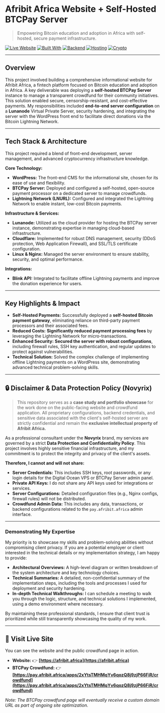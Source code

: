 # Afribit Africa Website + Self-Hosted BTCPay Server
> Empowering Bitcoin education and adoption in Africa with self-hosted, secure payment infrastructure.


[![Live Website](https://img.shields.io/website?url=https%3A%2F%2Fafribit.africa)](https://afribit.africa)
[![Built With](https://img.shields.io/badge/Built%20With-WordPress-blue)](#)
[![Backend](https://img.shields.io/badge/Backend-BTCPay%20Server-yellow)](#)
[![Hosting](https://img.shields.io/badge/Hosting-Luna%20Node%20%26%20Cloudflare-purple)](#)
[![Crypto](https://img.shields.io/badge/Crypto-Bitcoin%20%26%20Lightning-orange)](#)

---

## Overview

This project involved building a comprehensive informational website for Afribit Africa, a fintech platform focused on Bitcoin education and adoption in Africa. A key deliverable was deploying a **self-hosted BTCPay Server** instance to manage a transparent crowdfund for their community initiatives. This solution enabled secure, censorship-resistant, and cost-effective payments. My responsibilities included **end-to-end server configuration** on a **Lunanode** Virtual Private Server, security hardening, and integrating the server with the WordPress front end to facilitate direct donations via the Bitcoin Lightning Network.

---

## Tech Stack & Architecture

This project required a blend of front-end development, server management, and advanced cryptocurrency infrastructure knowledge.

**Core Technology:**
* **WordPress:** The front-end CMS for the informational site, chosen for its ease of use and flexibility.
* **BTCPay Server:** Deployed and configured a self-hosted, open-source payment processor on a dedicated server to manage crowdfunds.
* **Lightning Network (LNURL):** Configured and integrated the Lightning Network to enable instant, low-cost Bitcoin payments.

**Infrastructure & Services:**
* **Lunanode:** Utilized as the cloud provider for hosting the BTCPay server instance, demonstrating expertise in managing cloud-based infrastructure.
* **Cloudflare:** Implemented for robust DNS management, security (DDoS protection, Web Application Firewall), and SSL/TLS certificate configuration.
* **Linux & Nginx:** Managed the server environment to ensure stability, security, and optimal performance.

**Integrations:**
* **Blink API:** Integrated to facilitate offline Lightning payments and improve the donation experience for users.

---

## Key Highlights & Impact

* **Self-Hosted Payments:** Successfully deployed a **self-hosted Bitcoin payment gateway**, eliminating reliance on third-party payment processors and their associated fees.
* **Reduced Costs:** **Significantly reduced payment processing fees** by leveraging the Lightning Network for micro-transactions.
* **Enhanced Security:** **Secured the server with robust configurations**, including firewall rules, SSH key authentication, and regular updates to protect against vulnerabilities.
* **Technical Solution:** Solved the complex challenge of implementing offline Lightning payments on a WordPress site, demonstrating advanced technical problem-solving skills.

---

## 🔒 Disclaimer & Data Protection Policy (Novyrix)

> This repository serves as a **case study and portfolio showcase** for the work done on the public-facing website and crowdfund application. All proprietary configurations, backend credentials, and sensitive data associated with the client's self-hosted server are strictly confidential and remain the **exclusive intellectual property of Afribit Africa.**

As a professional consultant under the **Novyrix** brand, my services are governed by a strict **Data Protection and Confidentiality Policy**. This project involves highly sensitive financial infrastructure, and my commitment is to protect the integrity and privacy of the client's assets.

**Therefore, I cannot and will not share:**
* **Server Credentials:** This includes SSH keys, root passwords, or any login details for the Digital Ocean VPS or BTCPay Server admin panel.
* **Private API Keys:** I do not share any API keys used for integrations or services.
* **Server Configurations:** Detailed configuration files (e.g., Nginx configs, firewall rules) will not be distributed.
* **Crowdfund Admin Data:** This includes any data, transactions, or backend configurations related to the `pay.afribit.africa` admin interface.

---

### **Demonstrating My Expertise**

My priority is to showcase my skills and problem-solving abilities without compromising client privacy. If you are a potential employer or client interested in the technical details or my implementation strategy, I am happy to provide:
* **Architectural Overviews:** A high-level diagram or written breakdown of the system architecture and key technology choices.
* **Technical Summaries:** A detailed, non-confidential summary of the implementation steps, including the tools and processes I used for deployment and security hardening.
* **In-depth Technical Walkthroughs:** I can schedule a meeting to walk you through the logic, structure, and technical solutions I implemented, using a demo environment where necessary.

By maintaining these professional standards, I ensure that client trust is prioritized while still transparently showcasing the quality of my work.

---

## 🔗 Visit Live Site

You can see the website and the public crowdfund page in action.

* **Website:** 👉 **[https://afribit.africa](https://afribit.africa)**
* **BTCPay Crowdfund:** 👉 **[https://pay.afribit.africa/apps/2xYtsTMHMqYv6qozQ8j9zjP66FiR/crowdfund](https://pay.afribit.africa/apps/2xYtsTMHMqYv6qozQ8j9zjP66FiR/crowdfund)**

_Note: The BTCPay crowdfund page will eventually receive a custom domain URL as part of ongoing site optimization._
